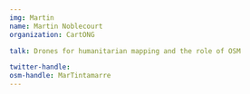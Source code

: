 ```yaml
---
img: Martin
name: Martin Noblecourt
organization: CartONG

talk: Drones for humanitarian mapping and the role of OSM

twitter-handle:
osm-handle: MarTintamarre
---
```

